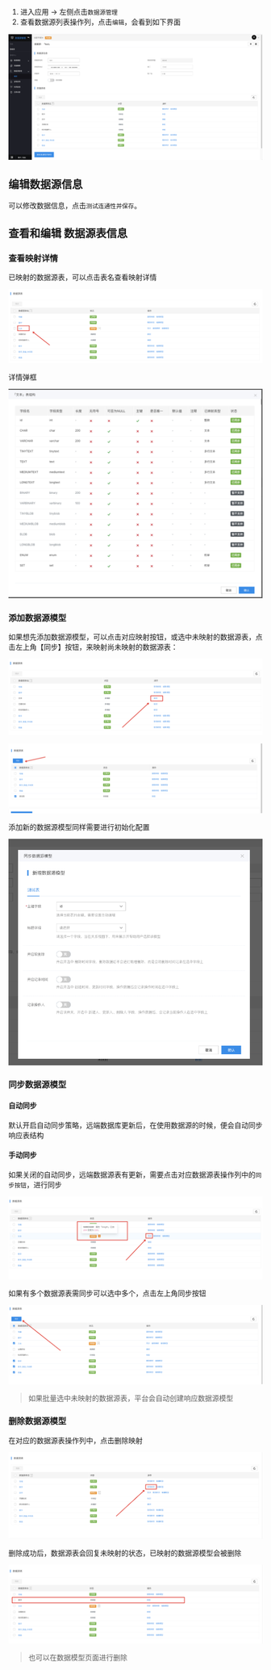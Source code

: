 1. 进入应用 -> 左侧点击`数据源管理`
2. 查看数据源列表操作列，点击`编辑`，会看到如下界面

![image](../../staic/img/高级功能/外部数据源接入/数据源编辑/1dbaeb79bd08c0a579b8d5632c1434f9.png)

## 编辑数据源信息

可以修改数据信息，点击`测试连通性并保存`。

## 查看和编辑 数据源表信息

### 查看映射详情

已映射的数据源表，可以点击表名查看映射详情

![image](../../staic/img/高级功能/外部数据源接入/数据源编辑/2e2199b269b283e93c3de94b95030db9.png)

详情弹框

![image](../../staic/img/高级功能/外部数据源接入/数据源编辑/8c4d0ddae5fa4a86a1f0df9741d72996.png)

### 添加数据源模型

如果想先添加数据源模型，可以点击对应映射按钮，或选中未映射的数据源表，点击左上角【同步】按钮，来映射尚未映射的数据源表：

![image](../../staic/img/高级功能/外部数据源接入/数据源编辑/ade12cf8a30255c5aeab74258c663431.png)

![image.png](../../staic/img/高级功能/外部数据源接入/数据源编辑/image_c87d778.png)

添加新的数据源模型同样需要进行初始化配置

![image.png](../../staic/img/高级功能/外部数据源接入/数据源编辑/image_d7bfe33.png)

### 同步数据源模型

#### 自动同步

默认开启自动同步策略，远端数据库更新后，在使用数据源的时候，便会自动同步响应表结构

#### 手动同步

如果关闭的自动同步，远端数据源表有更新，需要点击对应数据源表操作列中的`同步按钮`，进行同步

![image](../../staic/img/高级功能/外部数据源接入/数据源编辑/db98a451e900ca657e3bedcd37ee8b14.png)

如果有多个数据源表需同步可以选中多个，点击左上角同步按钮

![image](../../staic/img/高级功能/外部数据源接入/数据源编辑/6367b7564fcf11d79ecf0f1dea264c40.png)

> 如果批量选中未映射的数据源表，平台会自动创建响应数据源模型

### 删除数据源模型

在对应的数据源表操作列中，点击删除映射

![image](../../staic/img/高级功能/外部数据源接入/数据源编辑/d8904d16bd40cb2c0029624e04e6f98a.png)

删除成功后，数据源表会回复未映射的状态，已映射的数据源模型会被删除

![image](../../staic/img/高级功能/外部数据源接入/数据源编辑/34e3a1174591357fc4d528d870e913a2.png)

> 也可以在数据模型页面进行删除
